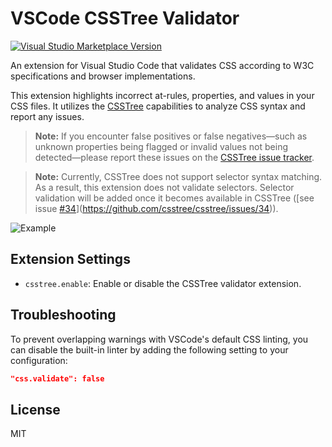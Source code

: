 # VSCode CSSTree Validator

<a href="https://marketplace.visualstudio.com/items?itemName=smelukov.vscode-csstree" target="__blank"><img src="https://img.shields.io/visual-studio-marketplace/v/smelukov.vscode-csstree.svg?label=VSCode%20Marketplace" alt="Visual Studio Marketplace Version" /></a>

An extension for Visual Studio Code that validates CSS according to W3C specifications and browser implementations.

This extension highlights incorrect at-rules, properties, and values in your CSS files. It utilizes the [CSSTree](https://github.com/csstree/validator) capabilities to analyze CSS syntax and report any issues.

> **Note:** If you encounter false positives or false negatives—such as unknown properties being flagged or invalid values not being detected—please report these issues on the [CSSTree issue tracker](https://github.com/csstree/csstree/issues).

> **Note:** Currently, CSSTree does not support selector syntax matching. As a result, this extension does not validate selectors. Selector validation will be added once it becomes available in CSSTree ([see issue [#34](https://github.com/csstree/vscode-plugin/issues/34)](https://github.com/csstree/csstree/issues/34)).

![Example](https://github.com/user-attachments/assets/ed92da31-054c-4332-b548-31f2ce427e66)

## Extension Settings

- `csstree.enable`: Enable or disable the CSSTree validator extension.

## Troubleshooting

To prevent overlapping warnings with VSCode's default CSS linting, you can disable the built-in linter by adding the following setting to your configuration:

```json
"css.validate": false
```

## License

MIT
